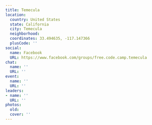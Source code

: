 ```yaml
---
title: Temecula
location:
  country: United States
  state: California
  city: Temecula
  neighborhood: 
  coordinates: 33.494635, -117.147366
  plusCode: ''
social:
  name: Facebook
  URL: https://www.facebook.com/groups/free.code.camp.temecula
chat:
  name: ''
  URL: ''
event:
  name: ''
  URL: ''
leaders:
- name: ''
  URL: ''
photos:
  old: 
  cover: ''
---
```

